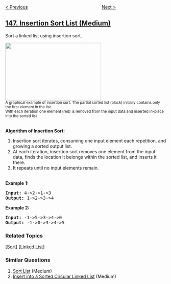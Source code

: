 <!--|This file generated by command(leetcode description); DO NOT EDIT.    |-->
<!--+----------------------------------------------------------------------+-->
<!--|@author    openset <openset.wang@gmail.com>                           |-->
<!--|@link      https://github.com/openset                                 |-->
<!--|@home      https://github.com/openset/leetcode                        |-->
<!--+----------------------------------------------------------------------+-->

[< Previous](https://github.com/openset/leetcode/tree/master/problems/lru-cache "LRU Cache")
　　　　　　　　　　　　　　　　
[Next >](https://github.com/openset/leetcode/tree/master/problems/sort-list "Sort List")

## [147. Insertion Sort List (Medium)](https://leetcode.com/problems/insertion-sort-list "对链表进行插入排序")

<p>Sort a linked list using insertion sort.</p>

<ol>
</ol>

<p><img alt="" src="https://upload.wikimedia.org/wikipedia/commons/0/0f/Insertion-sort-example-300px.gif" style="height:180px; width:300px" /><br />
<small>A graphical example of insertion sort. The partial sorted list (black) initially contains only the first element in the list.<br />
With each iteration one element (red) is removed from the input data and inserted in-place into the sorted list</small><br />
&nbsp;</p>

<ol>
</ol>

<p><strong>Algorithm of Insertion Sort:</strong></p>

<ol>
	<li>Insertion sort iterates, consuming one input element each repetition, and growing a sorted output list.</li>
	<li>At each iteration, insertion sort removes one element from the input data, finds the location it belongs within the sorted list, and inserts it there.</li>
	<li>It repeats until no input elements remain.</li>
</ol>

<p><br />
<strong>Example 1:</strong></p>

<pre>
<strong>Input:</strong> 4-&gt;2-&gt;1-&gt;3
<strong>Output:</strong> 1-&gt;2-&gt;3-&gt;4
</pre>

<p><strong>Example 2:</strong></p>

<pre>
<strong>Input:</strong> -1-&gt;5-&gt;3-&gt;4-&gt;0
<strong>Output:</strong> -1-&gt;0-&gt;3-&gt;4-&gt;5
</pre>

### Related Topics
  [[Sort](https://github.com/openset/leetcode/tree/master/tag/sort/README.md)]
  [[Linked List](https://github.com/openset/leetcode/tree/master/tag/linked-list/README.md)]

### Similar Questions
  1. [Sort List](https://github.com/openset/leetcode/tree/master/problems/sort-list) (Medium)
  1. [Insert into a Sorted Circular Linked List](https://github.com/openset/leetcode/tree/master/problems/insert-into-a-sorted-circular-linked-list) (Medium)
